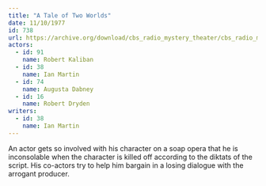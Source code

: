 ```yaml
---
title: "A Tale of Two Worlds"
date: 11/10/1977
id: 738
url: https://archive.org/download/cbs_radio_mystery_theater/cbs_radio_mystery_theater-0701-0750.zip/cbs_radio_mystery_theater-0701-0750%2Fcbsrmt_0738_a_tale_of_two_worlds.mp3
actors:  
  - id: 91
    name: Robert Kaliban  
  - id: 38
    name: Ian Martin  
  - id: 74
    name: Augusta Dabney  
  - id: 16
    name: Robert Dryden
writers:  
  - id: 38
    name: Ian Martin
---
```

An actor gets so involved with his character on a soap opera that he is inconsolable when the character is killed off according to the diktats of the script. His co-actors try to help him bargain in a losing dialogue with the arrogant producer.